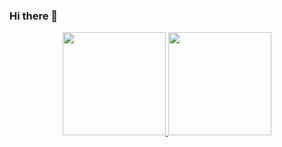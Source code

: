 ### Hi there 👋

<!--
**althaafridha/althaafridha** is a ✨ _special_ ✨ repository because its `README.md` (this file) appears on your GitHub profile.
-->


<p align="center">
  <a href="https://github.com/althaafridha" target="_blank">
    <img src="https://github-readme-stats.vercel.app/api?username=althaafridha&show_icons=true&bg_color=0E1116&text_color=EEEEEE&border_color=444&hide=Objective-C" height="165">
  </a>

  <a href="https://github.com/althaafridha" target="_blank">
    <img src="https://github-readme-stats.vercel.app/api/top-langs/?username=althaafridha&layout=compact&bg_color=0E1116&text_color=EEEEEE&border_color=444"  height="165">
  </a>
  <br>
</p>
